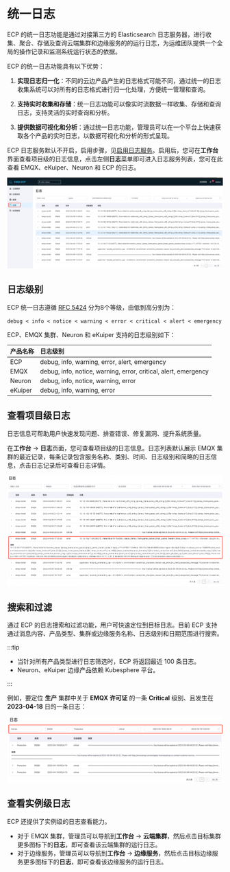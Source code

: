# 统一日志

ECP 的统一日志功能是通过对接第三方的 Elasticsearch 日志服务器，进行收集、聚合、存储及查询云端集群和边缘服务的的运行日志，为运维团队提供一个全局的操作记录和监测系统运行状态的依据。

ECP 的统一日志功能具有以下优势：

1. **实现日志归一化**：不同的云边产品产生的日志格式可能不同，通过统一的日志收集系统可以对所有的日志格式进行归一化处理，方便统一管理和查询。

2. **支持实时收集和存储**：统一日志功能可以像实时流数据一样收集、存储和查询日志，支持灵活的实时查询和分析。

3. **提供数据可视化和分析**：通过统一日志功能，管理员可以在一个平台上快速获取各个产品的实时日志，以数据可视化和分析的形式呈现。

ECP 日志服务默认不开启，启用步骤，见[启用日志服务](../monitor/introduction.md#启用日志服务)。启用后，您可在**工作台**界面查看项目级的日志信息，点击左侧**日志**菜单即可进入日志服务列表，您可在此查看 EMQX、eKuiper、Neuron 和 ECP 的日志。

![log-list-filter-cn](./_assets/log-list.png)


## 日志级别

ECP 统一日志遵循 [RFC 5424](https://www.ietf.org/rfc/rfc5424.txt) 分为8个等级，由低到高分别为：

```
debug < info < notice < warning < error < critical < alert < emergency
```

ECP、EMQX 集群、Neuron 和 eKuiper 支持的日志级别如下：

|产品名称|日志级别|
|:-------|:-----------------------------|
|ECP|debug, info, warning, error, alert, emergency|
|EMQX|debug, info, notice, warning, error, critical, alert, emergency|
|Neuron|debug, info, notice, warning, error|
|eKuiper|debug, info, warning, error|


## 查看项目级日志

日志信息可帮助用户快速发现问题、排查错误、修复漏洞、提升系统质量。

在**工作台** -> **日志**页面，您可查看项目级的日志信息。日志列表默认展示 EMQX 集群的最近记录，每条记录包含服务名称、类别、时间、日志级别和简略的日志信息，点击日志记录后可查看日志详情。

![log-list](./_assets/log-list-content.png)


## 搜索和过滤

通过 ECP 的日志搜索和过滤功能，用户可快速定位到目标日志。目前 ECP 支持通过消息内容、产品类型、集群或边缘服务名称、日志级别和日期范围进行搜索。

:::tip

- 当针对所有产品类型进行日志筛选时，ECP 将返回最近 100 条日志。
- Neuron、eKuiper 边缘产品依赖 Kubesphere 平台。

:::

例如，要定位 **生产** 集群中关于 **EMQX 许可证** 的一条 **Critical** 级别、且发生在 **2023-04-18** 日的一条日志：

![log-search](./_assets/log-search.png)

## 查看实例级日志

ECP 还提供了实例级的日志查看能力。

- 对于 EMQX 集群，管理员可以导航到**工作台** -> **云端集群**，然后点击目标集群更多图标下的**日志**，即可查看该云端集群的运行日志。
- 对于边缘服务，管理员可以导航到**工作台** -> **边缘服务**，然后点击目标边缘服务更多图标下的**日志**，即可查看该边缘服务的运行日志。